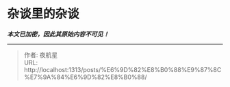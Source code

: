 # 杂谈里的杂谈

_**本文已加密，因此其原始内容不可见！**_

---

> 作者: 夜航星  
> URL: http://localhost:1313/posts/%E6%9D%82%E8%B0%88%E9%87%8C%E7%9A%84%E6%9D%82%E8%B0%88/  

